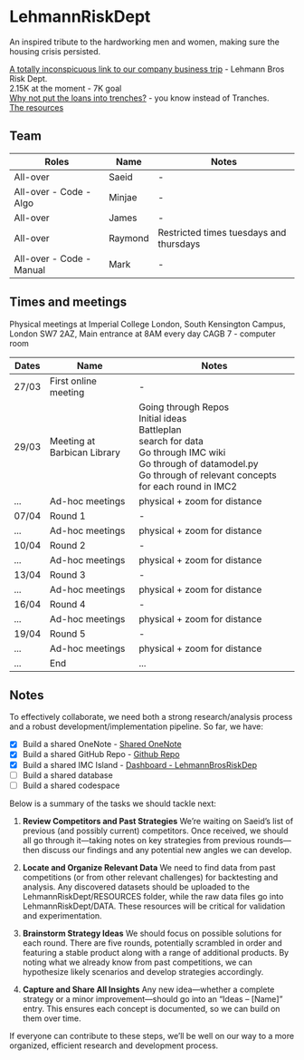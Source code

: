 # LehmannRiskDept
An inspired tribute to the hardworking men and women, making sure the housing crisis persisted.

[A totally inconspicuous link to our company business trip](https://prosperity.imc.com/dashboard) - Lehmann Bros Risk Dept.\
2.15K at the moment - 7K goal \
[Why not put the loans into trenches?](https://1drv.ms/o/s!AgNEZJcB63U7hvoeLgN6gnu_aKbdrg?e=ZxdFYK) - you know instead of Tranches.\
[The resources](https://docs.google.com/spreadsheets/d/1F2swva__22l0v-kW1LVTK_IsROBGYCtU/edit?gid=1210604425#gid=1210604425)
## Team
| Roles | Name | Notes | 
| - | - | - |  
| All-over | Saeid | - | 
| All-over - Code - Algo | Minjae | - | 
| All-over | James | - | 
| All-over | Raymond | Restricted times tuesdays and thursdays | 
| All-over - Code - Manual | Mark | - | 

## Times and meetings
Physical meetings at Imperial College London, South Kensington Campus, London SW7 2AZ, Main entrance at 8AM every day
CAGB 7 - computer room

| Dates | Name | Notes | 
| - | - | - |  
| 27/03 | First online meeting | - | 
| 29/03 | Meeting at Barbican Library | Going through Repos <br> Initial ideas <br> Battleplan <br> search for data <br> Go through IMC wiki <br> Go through of datamodel.py <br> Go through of relevant concepts for each round in IMC2 | 
| ... | Ad-hoc meetings | physical + zoom for distance | 
| 07/04 | Round 1 | - | 
| ... | Ad-hoc meetings | physical + zoom for distance | 
| 10/04 | Round 2 | - |
| ... | Ad-hoc meetings | physical + zoom for distance | 
| 13/04 | Round 3 | - |
| ... | Ad-hoc meetings | physical + zoom for distance | 
| 16/04 | Round 4 | - |
| ... | Ad-hoc meetings | physical + zoom for distance | 
| 19/04 | Round 5 | - |
| ... | Ad-hoc meetings | physical + zoom for distance | 
| ... | End | ... | 

## Notes
To effectively collaborate, we need both a strong research/analysis process and a robust development/implementation pipeline. So far, we have:
  - [x] Build a shared OneNote - [Shared OneNote](https://1drv.ms/o/s!AgNEZJcB63U7hvoeLgN6gnu_aKbdrg?e=ZxdFYK)
  - [x] Build a shared GitHub Repo - [Github Repo](https://github.com/COPtoLON/LehmannRiskDept)
  - [x] Build a shared IMC Island - [Dashboard - LehmannBrosRiskDep](https://prosperity.imc.com/dashboard)
  - [ ] Build a shared database
  - [ ] Build a shared codespace

Below is a summary of the tasks we should tackle next:

1. **Review Competitors and Past Strategies**
   We’re waiting on Saeid’s list of previous (and possibly current) competitors. Once received, we should all go through it—taking notes on key strategies from previous rounds—then discuss our findings and any potential new angles we can develop.

2. **Locate and Organize Relevant Data**
   We need to find data from past competitions (or from other relevant challenges) for backtesting and analysis. Any discovered datasets should be uploaded to the LehmannRiskDept/RESOURCES folder, while the raw data files go into LehmannRiskDept/DATA. These resources will be critical for validation and experimentation.

3. **Brainstorm Strategy Ideas**
   We should focus on possible solutions for each round. There are five rounds, potentially scrambled in order and featuring a stable product along with a range of additional products. By noting what we already know from past competitions, we can hypothesize likely scenarios and develop strategies accordingly.

4. **Capture and Share All Insights**
   Any new idea—whether a complete strategy or a minor improvement—should go into an “Ideas – [Name]” entry. This ensures each concept is documented, so we can build on them over time.

If everyone can contribute to these steps, we’ll be well on our way to a more organized, efficient research and development process.




